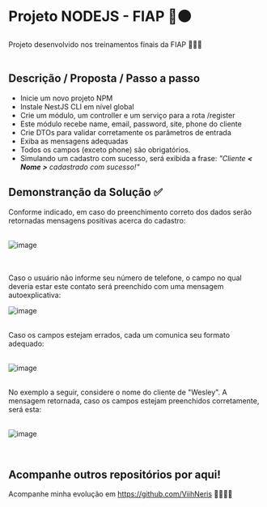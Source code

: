 # Projeto NODEJS - FIAP 🔴⚫
Projeto desenvolvido nos treinamentos finais da FIAP 👩🏻‍💻
<br><br>

## Descrição / Proposta / Passo a passo

- Inicie um novo projeto NPM
- Instale NestJS CLI em nível global
- Crie um módulo, um controller e um serviço para a rota /register
- Este módulo recebe name, email, password, site, phone do cliente
- Crie DTOs para validar corretamente os parâmetros de entrada
- Exiba as mensagens adequadas
- Todos os campos (exceto phone) são obrigatórios.
- Simulando um cadastro com sucesso, será exibida a frase: <i>"Cliente <b>< Nome ></b> cadastrado com sucesso!"</i>

## Demonstranção da Solução ✅

Conforme indicado, em caso do preenchimento correto dos dados serão retornadas mensagens positivas acerca do cadastro:
<br><br>

![image](https://user-images.githubusercontent.com/93789218/198677616-acb0d535-709f-4978-b8ec-66712a2dce5c.png)

<br><br>
Caso o usuário não informe seu número de telefone, o campo no qual deveria estar este contato será preenchido com uma mensagem autoexplicativa:

![image](https://user-images.githubusercontent.com/93789218/198677297-06dd448c-7469-4279-a909-b7e7b2e07007.png)

<br>
Caso os campos estejam errados, cada um comunica seu formato adequado:
<br><br>

![image](https://user-images.githubusercontent.com/93789218/198681208-8627eba1-14b9-42f2-afc0-4f56474e93b6.png)

<br>
No exemplo a seguir, considere o nome do cliente de "Wesley". A mensagem retornada, caso os campos estejam preenchidos corretamente, será esta:
<br><br>

![image](https://user-images.githubusercontent.com/93789218/198682922-47b63910-ba06-499f-a207-dfa05b16070a.png)

<br>

## Acompanhe outros repositórios por aqui!
Acompanhe minha evolução em https://github.com/ViihNeris 💜👩🏻‍💻